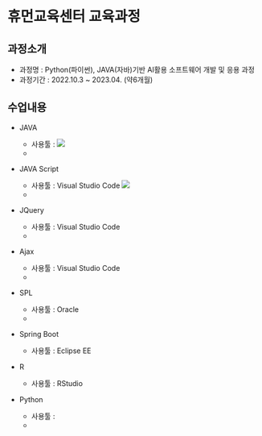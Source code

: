 # 휴먼교육센터 교육과정
## 과정소개
- 과정명 : Python(파이썬), JAVA(자바)기반 AI활용 소프트웨어 개발 및 응용 과정
- 과정기간 : 2022.10.3 ~ 2023.04. (약6개월)

## 수업내용
- JAVA
    - 사용툴 : <img src="https://img.shields.io/badge/EclipseSE-007396?style=for-the-badge&logo=EclipseSE&logoColor=white">
    - 


- JAVA Script
    - 사용툴 : Visual Studio Code
              <img src="https://img.shields.io/badge/Visual Studio Code-007396?style=flat-square&logo=#2C2255&logoColor=white"/>
    -

- JQuery
    - 사용툴 : Visual Studio Code
    -

- Ajax
    - 사용툴 : Visual Studio Code    
    -

- SPL
    - 사용툴 : Oracle
    -


- Spring Boot
    - 사용툴 : Eclipse EE

- R
    - 사용툴 : RStudio

- Python
    - 사용툴 : 
    - 